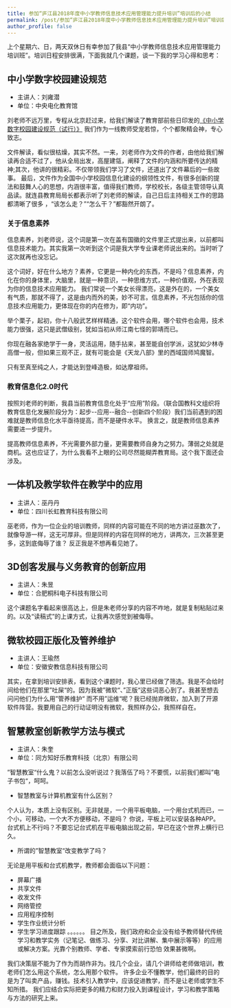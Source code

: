 ```yaml
---
title: 参加“庐江县2018年度中小学教师信息技术应用管理能力提升培训”培训后的小结
permalink: /post/参加“庐江县2018年度中小学教师信息技术应用管理能力提升培训”培训后的小结
author_profile: false
---
```


上个星期六、日，两天双休日有幸参加了我县“中小学教师信息技术应用管理能力培训班”。培训日程安排很满，下面我就几个课题，谈一下我的学习心得和思考：

## 中小学数字校园建设规范
- 主讲人：刘雍潜
- 单位：中央电化教育馆

刘老师不远万里，专程从北京赶过来，给我们解读了教育部前些日印发的[《中小学数字校园建设规范（试行）》](http://www.moe.gov.cn/srcsite/A16/s3342/201805/t20180502_334759.html)
我们作为一线教师受宠若惊，个个都聚精会神，专心致志。

文件解读，看似很枯燥，其实不然。一来，刘老师作为文件的作者，由他给我们解读再合适不过了，他从全局出发，高屋建瓴，阐释了文件的内涵和所要传达的精神;其次，他讲的很精彩。不仅带领我们学习了文件，还道出了文件幕后的一些故事。
最后，文件作为全国中小学校园信息化建设的纲领性文件，有很多创新的提法和鼓舞人心的思想，内涵很丰富，值得我们教师，学校校长，各级主管领导认真品读。就连县教育局局长都表示听了刘老师的解读，自己日后主持相关工作的思路都清晰了很多
，“该怎么走？”“怎么干？”都豁然开朗了。

### 关于信息素养
信息素养，刘老师说，这个词是第一次在盖有国徽的文件里正式提出来，以前都叫信息技术能力。其实我第一次听到这个词是我大学专业课老师说出来的。当时听了这次就再也没忘记。

这个词好，好在什么地方？素养，它更是一种内化的东西，不是吗？信息素养，内化在你的身体里，大脑里，就是一种意识，一种思维方式，一种价值观，外在表现为你的信息技术应用能力。
我们常说一个美女长得漂亮，这是外在的，一个美女有气质，那就不得了，这是由内而外的美，妙不可言。信息素养，不光包括你的信息技术应用能力，更体现在你的内在修为，即“内功”。

举个栗子，起初，你十八般武艺样样精通，这个软件会用，哪个软件也会用，技术能力很强，这只是武僧级别，犹如当初从师江南七怪的郭靖而已。

你现在融各家绝学于一身，灵活运用，随手拈来，甚至能自创学派，这犹如少林寺高僧一般，但如果三观不正，就有可能会是《天龙八部》里的西域国师鸠魔智。

只有至真至纯之人，才能达到登峰造极，如达摩祖师。

### 教育信息化2.0时代
按照刘老师的判断，我县当前教育信息化处于“应用”阶段。（联合国教科文组织将教育信息化发展阶段分为：起步--应用--融合--创新四个阶段）我们当前遇到的困难就是教师信息化水平亟待提高，而不是硬件水平。
换言之，就是教师信息素养需要进一步提升。

提高教师信息素养，不光需要外部力量，更需要教师自身为之努力。薄弱之处就是商机。这也应证了，为什么我看不上眼的公司尽然能糊弄教育局。这个我下面还会涉及。

## 一体机及教学软件在教学中的应用
- 主讲人：巫丹丹
- 单位：四川长虹教育科技有限公司

巫老师，作为一位企业的培训教师，同样的内容可能在不同的地方讲过巫数次了，就像导游一样，这无可厚非。但是同样的内容在同样的地方，讲两次，三次甚至更多，这到底侮辱了谁？
反正我是不想再看见她了。

## 3D创客发展与义务教育的创新应用
- 主讲人：朱昱
- 单位：合肥桐科电子科技有限公司

这个课题名字看起来很高达上，但是朱老师分享的内容不咋地，就是复制粘贴过来的。以及“读稿式”的上课方式，让我再次感觉到被侮辱。

## 微软校园正版化及管养维护
- 主讲人：王瑜然
- 单位：安徽安教信息科技有限公司

其实，在拿到培训安排表，看到这个课题时，我心里已经做了筛选。我是不会给时间给他们在那里”吐屎“的。因为我被”微软“、”正版“这些词恶心到了。我甚至想去问问他们为什么用”管养维护“
而不用”运维“呢？我已经抛弃微软，加入到了开源软件阵营。我要用自己的行动证明没有微软，我照样办公，我照样自在。

## 智慧教室创新教学方法与模式
- 主讲人：朱奎
- 单位：同方知好乐教育科技（北京）有限公司

”智慧教室“什么鬼？以前怎么没听说过？我落伍了吗？不要慌，以前我们都叫”电子书包“，呵呵。

- 智慧教室与计算机教室有什么区别？

个人认为，本质上没有区别。无非就是，一个用平板电脑，一个用台式机而已，一个小，可移动，一个大不方便移动，不是吗？
你说，平板上可以安装各种APP。台式机上不行吗？不要忘记台式机在平板电脑出现之前，早已在这个世界上横行已久。

- 所谓的”智慧教室“改变教学了吗？

无论是用平板和台式机教学，教师都会面临以下问题：
- 屏幕广播
- 共享文件
- 收发文件
- 网络管控
- 应用程序控制
- 学生作业统计分析
- 学生学习进度跟踪
。。。。。。
目之所及，我们政府和企业没有给予教师替代传统学习和教学实务（记笔记、做练习、分享、对比讲解、集中展示等等）的应用或解决方案。光靠个别教师、学者、专家摸索前行恐怕
效果甚微啊。

我们决策层不能为了作为而胡作非为。找几个企业，请几个讲师给老师做培训，教老师们怎么用这个系统，怎么用那个软件。
许多企业不懂教学，他们最终的目的是为了叫卖产品，赚钱。技术引入教学中，应该促进教学，而不是让老师或学生不知所措。
我们应结合实际把更多的精力和财力投入到课程设计，学习和教学策略与方法的研究上来。

